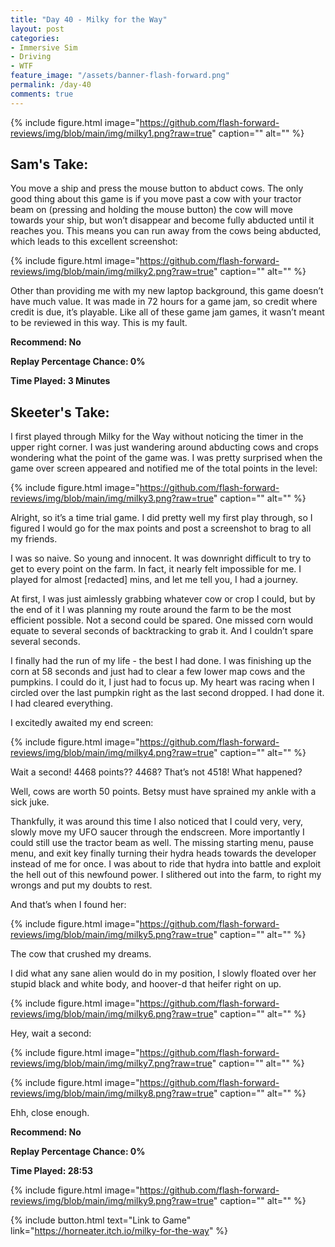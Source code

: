 ```yaml
---
title: "Day 40 - Milky for the Way"
layout: post
categories:
- Immersive Sim
- Driving
- WTF
feature_image: "/assets/banner-flash-forward.png"
permalink: /day-40
comments: true
---
```


{% include figure.html image="https://github.com/flash-forward-reviews/img/blob/main/img/milky1.png?raw=true" caption="" alt="" %}

## Sam's Take:

You move a ship and press the mouse button to abduct cows. The only good thing about this game is if you move past a cow with your tractor beam on (pressing and holding the mouse button) the cow will move towards your ship, but won’t disappear and become fully abducted until it reaches you. This means you can run away from the cows being abducted, which leads to this excellent screenshot:

{% include figure.html image="https://github.com/flash-forward-reviews/img/blob/main/img/milky2.png?raw=true" caption="" alt="" %}

Other than providing me with my new laptop background, this game doesn’t have much value. It was made in 72 hours for a game jam, so credit where credit is due, it’s playable. Like all of these game jam games, it wasn’t meant to be reviewed in this way. This is my fault.

**Recommend: No**

**Replay Percentage Chance: 0%**

**Time Played: 3 Minutes**

## Skeeter's Take:

I first played through Milky for the Way without noticing the timer in the upper right corner. I was just wandering around abducting cows and crops wondering what the point of the game was. 
I was pretty surprised when the game over screen appeared and notified me of the total points in the level:

{% include figure.html image="https://github.com/flash-forward-reviews/img/blob/main/img/milky3.png?raw=true" caption="" alt="" %}

Alright, so it’s a time trial game. I did pretty well my first play through, so I figured I would go for the max points and post a screenshot to brag to all my friends. 

I was so naive. So young and innocent. 
It was downright difficult to try to get to every point on the farm. In fact, it nearly felt impossible for me. I played for almost [redacted] mins, and let me tell you, I had a journey. 

At first, I was just aimlessly grabbing whatever cow or crop I could, but by the end of it I was planning my route around the farm to be the most efficient possible. Not a second could be spared. One missed corn would equate to several seconds of backtracking to grab it. And I couldn’t spare several seconds. 

I finally had the run of my life - the best I had done. I was finishing up the corn at 58 seconds and just had to clear a few lower map cows and the pumpkins. I could do it, I just had to focus up. My heart was racing when I circled over the last pumpkin right as the last second dropped. 
I had done it. I had cleared everything. 

I excitedly awaited my end screen:

{% include figure.html image="https://github.com/flash-forward-reviews/img/blob/main/img/milky4.png?raw=true" caption="" alt="" %}

Wait a second! 4468 points?? 4468? That’s not 4518! What happened? 

Well, cows are worth 50 points. 
Betsy must have sprained my ankle with a sick juke. 

Thankfully, it was around this time I also noticed that I could very, very, slowly move my UFO saucer through the endscreen. More importantly I could still use the tractor beam as well. The missing starting menu, pause menu, and exit key finally turning their hydra heads towards the developer instead of me for once. I was about to ride that hydra into battle and exploit the hell out of this newfound power. 
I slithered out into the farm, to right my wrongs and put my doubts to rest. 

And that’s when I found her: 

{% include figure.html image="https://github.com/flash-forward-reviews/img/blob/main/img/milky5.png?raw=true" caption="" alt="" %}

The cow that crushed my dreams. 

I did what any sane alien would do in my position, I slowly floated over her stupid black and white body, and hoover-d that heifer right on up.

{% include figure.html image="https://github.com/flash-forward-reviews/img/blob/main/img/milky6.png?raw=true" caption="" alt="" %}

Hey, wait a second:

{% include figure.html image="https://github.com/flash-forward-reviews/img/blob/main/img/milky7.png?raw=true" caption="" alt="" %}

{% include figure.html image="https://github.com/flash-forward-reviews/img/blob/main/img/milky8.png?raw=true" caption="" alt="" %}

Ehh, close enough. 

**Recommend: No**

**Replay Percentage Chance: 0%**

**Time Played: 28:53**

{% include figure.html image="https://github.com/flash-forward-reviews/img/blob/main/img/milky9.png?raw=true" caption="" alt="" %}

{% include button.html text="Link to Game" link="https://horneater.itch.io/milky-for-the-way" %}